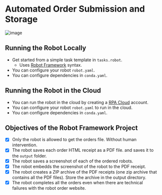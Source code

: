 # Automated Order Submission and Storage
![image](https://user-images.githubusercontent.com/13138647/225052458-afa87a92-80ef-4d0b-abaf-6b1ead961fd6.png)

## Running the Robot Locally

- Get started from a simple task template in `tasks.robot`.
  - Uses [Robot Framework](https://robocorp.com/docs/languages-and-frameworks/robot-framework/basics) syntax.
- You can configure your robot `robot.yaml`.
- You can configure dependencies in `conda.yaml`.


## Running the Robot in the Cloud

- You can run the robot in the cloud by creating a [RPA Cloud](https://robocorp.com/docs/development-guide/rpa-cloud) account.
- You can configure your robot `robot.yaml` to run in the cloud.
- You can configure dependencies in `conda.yaml`.

## Objectives of the Robot Framework Project 
- [x] Only the robot is allowed to get the orders file. Without human intervention.
- [x] The robot saves each order HTML receipt as a PDF file. and saves it to the `output` folder.
- [x] The robot saves a screenshot of each of the ordered robots.
- [x] The robot embedds the screenshot of the robot to the PDF receipt.
- [x] The robot creates a ZIP archive of the PDF receipts (one zip archive that contains all the PDF files). Store the archive in the output directory.
- [x] The robot completes all the orders even when there are technical failures with the robot order website.
<!-- - [x] The robot is available in public GitHub repository.
- [x] The robot can be downloaded from the public GitHub repository and run it without manual setup. -->
